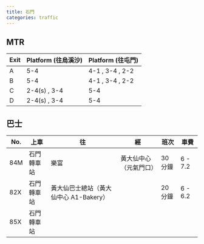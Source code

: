 ```yaml
---
title: 石門
categories: traffic
---
```

## MTR

| Exit | Platform (往烏溪沙) | Platform (往屯門)  |
| ---- | --------------- | --------------- |
| A    | 5-4             | 4-1 , 3-4 , 2-2 |
| B    | 5-4             | 4-1 , 3-4 , 2-2 |
| C    | 2-4(s) , 3-4    | 5-4             |
| D    | 2-4(s) , 3-4    | 5-4             |

## 巴士

| No. | 上車    | 往                        | 經           | 班次    | 車費      |
| --- | ----- | ------------------------ | ----------- | ----- | ------- |
| 84M | 石門轉車站 | 樂富                       | 黃大仙中心（元氣門口） | 30 分鐘 | 6 - 7.2 |
| 82X | 石門轉車站 | 黃大仙巴士總站（黃大仙中心 A1-Bakery） |             | 20 分鐘 | 6 - 6.2 |
| 85X | 石門轉車站 |                          |             |       |         |

